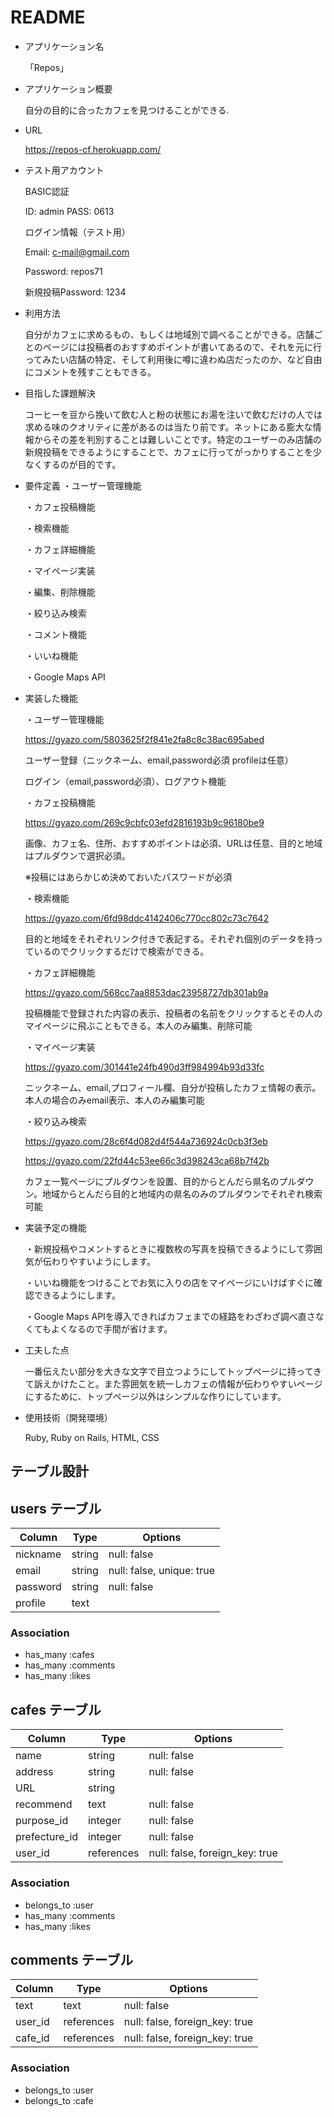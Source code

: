 # README

* アプリケーション名 

  「Repos」

* アプリケーション概要

  自分の目的に合ったカフェを見つけることができる.

* URL

  https://repos-cf.herokuapp.com/

* テスト用アカウント

  BASIC認証
  
  ID: admin 
  PASS: 0613

  ログイン情報（テスト用）

  Email:  c-mail@gmail.com

  Password: repos71

  新規投稿Password: 1234


* 利用方法

  自分がカフェに求めるもの、もしくは地域別で調べることができる。店舗ごとのページには投稿者のおすすめポイントが書いてあるので、それを元に行ってみたい店舗の特定、そして利用後に噂に違わぬ店だったのか、など自由にコメントを残すこともできる。

* 目指した課題解決

  コーヒーを豆から挽いて飲む人と粉の状態にお湯を注いで飲むだけの人では求める味のクオリティに差があるのは当たり前です。ネットにある膨大な情報からその差を判別することは難しいことです。特定のユーザーのみ店舗の新規投稿をできるようにすることで、カフェに行ってがっかりすることを少なくするのが目的です。

* 要件定義
  ・ユーザー管理機能

  ・カフェ投稿機能

  ・検索機能

  ・カフェ詳細機能

  ・マイページ実装

  ・編集、削除機能

  ・絞り込み検索

  ・コメント機能

  ・いいね機能

  ・Google Maps API

* 実装した機能

  ・ユーザー管理機能

    https://gyazo.com/5803625f2f841e2fa8c8c38ac695abed

    ユーザー登録（ニックネーム、email,password必須 profileは任意）
  
    ログイン（email,password必須）、ログアウト機能


  ・カフェ投稿機能

    https://gyazo.com/269c9cbfc03efd2816193b9c96180be9

    画像、カフェ名、住所、おすすめポイントは必須、URLは任意、目的と地域はプルダウンで選択必須。

    ※投稿にはあらかじめ決めておいたパスワードが必須

  ・検索機能

  https://gyazo.com/6fd98ddc4142406c770cc802c73c7642

  目的と地域をそれぞれリンク付きで表記する。それぞれ個別のデータを持っているのでクリックするだけで検索ができる。

  ・カフェ詳細機能

  https://gyazo.com/568cc7aa8853dac23958727db301ab9a

  投稿機能で登録された内容の表示、投稿者の名前をクリックするとその人のマイページに飛ぶこともできる。本人のみ編集、削除可能

  ・マイページ実装

  https://gyazo.com/301441e24fb490d3ff984994b93d33fc

  ニックネーム、email,プロフィール欄、自分が投稿したカフェ情報の表示。本人の場合のみemail表示、本人のみ編集可能

  ・絞り込み検索

  https://gyazo.com/28c6f4d082d4f544a736924c0cb3f3eb

  https://gyazo.com/22fd44c53ee66c3d398243ca68b7f42b

  カフェ一覧ページにプルダウンを設置、目的からとんだら県名のプルダウン。地域からとんだら目的と地域内の県名のみのプルダウンでそれぞれ検索可能

* 実装予定の機能

  ・新規投稿やコメントするときに複数枚の写真を投稿できるようにして雰囲気が伝わりやすいようにします。

  ・いいね機能をつけることでお気に入りの店をマイページにいけばすぐに確認できるようにします。
  
  ・Google Maps APIを導入できればカフェまでの経路をわざわざ調べ直さなくてもよくなるので手間が省けます。

* 工夫した点
  
  一番伝えたい部分を大きな文字で目立つようにしてトップページに持ってきて訴えかけたこと。また雰囲気を統一しカフェの情報が伝わりやすいページにするために、トップページ以外はシンプルな作りにしています。


* 使用技術（開発環境）

  Ruby, Ruby on Rails, HTML, CSS


## テーブル設計

## users テーブル

| Column     | Type       | Options                   |
| ---------- | ---------- | ------------------------- |
| nickname   | string     | null: false               |
| email      | string     | null: false, unique: true |
| password   | string     | null: false               |
| profile    | text       |                           |

### Association

- has_many :cafes
- has_many :comments
- has_many :likes


## cafes テーブル

| Column        | Type       | Options                        |
| ------------- | ---------- | ------------------------------ |
| name          | string     | null: false                    |
| address       | string     | null: false                    |
| URL           | string     |                                |
| recommend     | text       | null: false                    |
| purpose_id    | integer    | null: false                    |
| prefecture_id | integer    | null: false                    |
| user_id       | references | null: false, foreign_key: true |

### Association

- belongs_to :user
- has_many :comments
- has_many :likes


## comments テーブル

| Column  | Type       | Options                        |
| ------- | ---------- | ------------------------------ |
| text    | text       | null: false                    |
| user_id | references | null: false, foreign_key: true |
| cafe_id | references | null: false, foreign_key: true |

### Association

- belongs_to :user
- belongs_to :cafe
